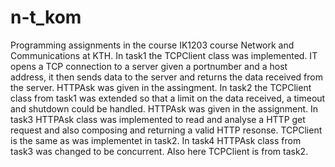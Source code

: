 # n-t_kom
Programming assignments in the course IK1203 course Network and Communications at KTH. 
In task1 the TCPClient class was implemented. IT opens a TCP connection to a server given a portnumber and a host address, it then sends data to the server
and returns the data received from the server. HTTPAsk was given in the assingment. 
In task2 the TCPClient class from task1 was extended so that  a limit on the data received, a timeout and shutdown could be handled. HTTPAsk was given in the assignment. 
In task3 HTTPAsk class was implemented to read and analyse a HTTP get request and also composing and returning a valid HTTP resonse. TCPClient is the same as was implementet in task2. 
In task4 HTTPAsk class from task3 was changed to be concurrent. Also here TCPClient is from task2. 
